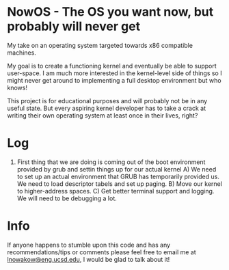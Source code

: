 # NowOS - The OS you want now, but probably will never get
My take on an operating system targeted towards x86 compatible machines. 

My goal is to create a functioning kernel and eventually be able to support user-space. I am much more interested in the kernel-level side of things so I might never get around to implementing a full desktop environment but who knows! 

This project is for educational purposes and will probably not be in any useful state. But every aspiring kernel developer has to take a crack at writing their own operating system at least once in their lives, right?

# Log
1) First thing that we are doing is coming out of the boot environment provided by grub and settin things up for
our actual kernel
      A) We need to set up an actual environment that GRUB has temporarily provided us. We need to load descriptor tabels
      and set up paging. 
      B) Move our kernel to higher-address spaces. 
      C) Get better terminal support and logging. We will need to be debugging a lot. 

# Info
If anyone happens to stumble upon this code and has any recommendations/tips or comments please feel free to email me at lnowakow@eng.ucsd.edu, I would be glad to talk about it! 
